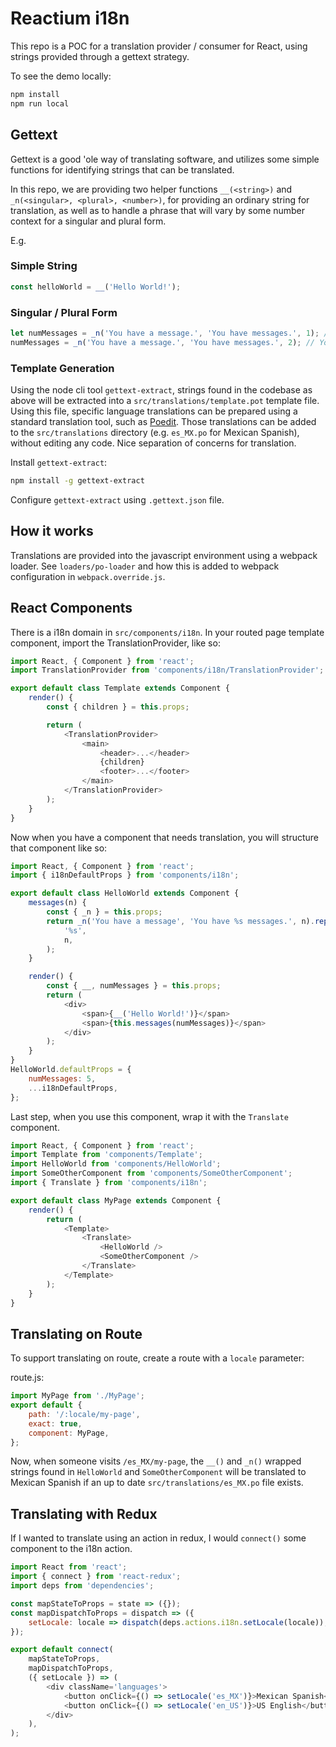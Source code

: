 # Reactium i18n

This repo is a POC for a translation provider / consumer for React, using strings provided through a gettext strategy.

To see the demo locally:

```sh
npm install
npm run local
```

## Gettext

Gettext is a good 'ole way of translating software, and utilizes some simple functions for identifying strings that can be translated.

In this repo, we are providing two helper functions `__(<string>)` and `_n(<singular>, <plural>, <number>)`, for providing an ordinary string for translation, as well as
to handle a phrase that will vary by some number context for a singular and plural form.

E.g.

### Simple String

```js
const helloWorld = __('Hello World!');
```

### Singular / Plural Form

```js
let numMessages = _n('You have a message.', 'You have messages.', 1); // You have a message
numMessages = _n('You have a message.', 'You have messages.', 2); // You have messages.
```

### Template Generation

Using the node cli tool `gettext-extract`, strings found in the codebase as above will be extracted into a `src/translations/template.pot` template file. Using this file, specific language translations can be prepared using a standard translation tool, such as [Poedit](https://poedit.net/). Those translations can be added to the `src/translations` directory (e.g. `es_MX.po` for Mexican Spanish), without editing any code. Nice separation of concerns for translation.

Install `gettext-extract`:

```sh
npm install -g gettext-extract
```

Configure `gettext-extract` using `.gettext.json` file.

## How it works

Translations are provided into the javascript environment using a webpack loader. See `loaders/po-loader` and how this is added to webpack configuration in `webpack.override.js`.

## React Components

There is a i18n domain in `src/components/i18n`. In your routed page template component, import the TranslationProvider, like so:

```js
import React, { Component } from 'react';
import TranslationProvider from 'components/i18n/TranslationProvider';

export default class Template extends Component {
    render() {
        const { children } = this.props;

        return (
            <TranslationProvider>
                <main>
                    <header>...</header>
                    {children}
                    <footer>...</footer>
                </main>
            </TranslationProvider>
        );
    }
}
```

Now when you have a component that needs translation, you will structure that component like so:

```js
import React, { Component } from 'react';
import { i18nDefaultProps } from 'components/i18n';

export default class HelloWorld extends Component {
    messages(n) {
        const { _n } = this.props;
        return _n('You have a message', 'You have %s messages.', n).replace(
            '%s',
            n,
        );
    }

    render() {
        const { __, numMessages } = this.props;
        return (
            <div>
                <span>{__('Hello World!')}</span>
                <span>{this.messages(numMessages)}</span>
            </div>
        );
    }
}
HelloWorld.defaultProps = {
    numMessages: 5,
    ...i18nDefaultProps,
};
```

Last step, when you use this component, wrap it with the `Translate` component.

```js
import React, { Component } from 'react';
import Template from 'components/Template';
import HelloWorld from 'components/HelloWorld';
import SomeOtherComponent from 'components/SomeOtherComponent';
import { Translate } from 'components/i18n';

export default class MyPage extends Component {
    render() {
        return (
            <Template>
                <Translate>
                    <HelloWorld />
                    <SomeOtherComponent />
                </Translate>
            </Template>
        );
    }
}
```

## Translating on Route

To support translating on route, create a route with a `locale` parameter:

route.js:

```js
import MyPage from './MyPage';
export default {
    path: '/:locale/my-page',
    exact: true,
    component: MyPage,
};
```

Now, when someone visits `/es_MX/my-page`, the `__()` and `_n()` wrapped strings found in `HelloWorld` and `SomeOtherComponent` will be translated to Mexican Spanish if an up to date `src/translations/es_MX.po` file exists.

## Translating with Redux

If I wanted to translate using an action in redux, I would `connect()` some component to the i18n action.

```js
import React from 'react';
import { connect } from 'react-redux';
import deps from 'dependencies';

const mapStateToProps = state => ({});
const mapDispatchToProps = dispatch => ({
    setLocale: locale => dispatch(deps.actions.i18n.setLocale(locale)),
});

export default connect(
    mapStateToProps,
    mapDispatchToProps,
    ({ setLocale }) => (
        <div className='languages'>
            <button onClick={() => setLocale('es_MX')}>Mexican Spanish</button>
            <button onClick={() => setLocale('en_US')}>US English</button>
        </div>
    ),
);
```
